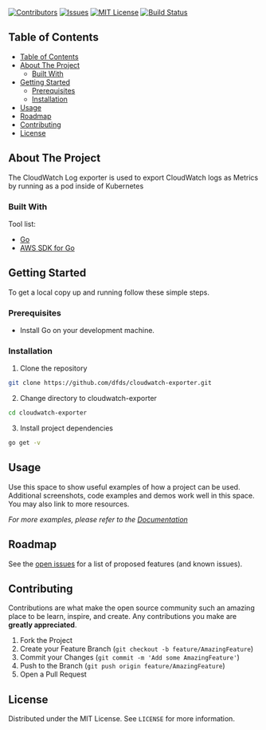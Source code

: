 [![Contributors][contributors-shield]][contributors-url]
[![Issues][issues-shield]][issues-url]
[![MIT License][license-shield]][license-url]
[![Build Status](https://dev.azure.com/dfds/YourAzureDevOpsProject/_apis/build/status/Name-Of-CI-Pipeline?branchName=master)](https://dev.azure.com/dfds/YourAzureDevOpsProject/_build/latest?definitionId=1378&branchName=master)

<!-- TABLE OF CONTENTS -->
## Table of Contents

- [Table of Contents](#table-of-contents)
- [About The Project](#about-the-project)
  - [Built With](#built-with)
- [Getting Started](#getting-started)
  - [Prerequisites](#prerequisites)
  - [Installation](#installation)
- [Usage](#usage)
- [Roadmap](#roadmap)
- [Contributing](#contributing)
- [License](#license)



<!-- ABOUT THE PROJECT -->
## About The Project

The CloudWatch Log exporter is used to export CloudWatch logs as Metrics by running as a pod inside of Kubernetes


### Built With

Tool list: 

* [Go][Go]
* [AWS SDK for Go][AWS-SDK]

<!-- GETTING STARTED -->
## Getting Started

To get a local copy up and running follow these simple steps.

### Prerequisites

* Install Go on your development machine.

### Installation
 
1. Clone the repository

```sh
git clone https://github.com/dfds/cloudwatch-exporter.git
```

2. Change directory to cloudwatch-exporter
```sh
cd cloudwatch-exporter
```

3. Install project dependencies

```sh
go get -v
```


<!-- USAGE EXAMPLES -->
## Usage

Use this space to show useful examples of how a project can be used. Additional screenshots, code examples and demos work well in this space. You may also link to more resources.

_For more examples, please refer to the [Documentation](https://example.com)_



<!-- ROADMAP -->
## Roadmap

See the [open issues](https://github.com/github_username/repo/issues) for a list of proposed features (and known issues).



<!-- CONTRIBUTING -->
## Contributing

Contributions are what make the open source community such an amazing place to be learn, inspire, and create. Any contributions you make are **greatly appreciated**.

1. Fork the Project
2. Create your Feature Branch (`git checkout -b feature/AmazingFeature`)
3. Commit your Changes (`git commit -m 'Add some AmazingFeature'`)
4. Push to the Branch (`git push origin feature/AmazingFeature`)
5. Open a Pull Request



<!-- LICENSE -->
## License

Distributed under the MIT License. See `LICENSE` for more information.



<!-- MARKDOWN LINKS & IMAGES -->
<!-- https://www.markdownguide.org/basic-syntax/#reference-style-links -->
[contributors-shield]: https://img.shields.io/github/contributors/dfds/cloudwatch-exporter?style=plastic
[contributors-url]: https://github.com/dfds/cloudwatch-exporter/graphs/contributors
[issues-shield]: https://img.shields.io/github/issues/dfds/cloudwatch-exporter?style=plastic
[issues-url]: https://github.com/dfds/cloudwatch-exporter/issues
[license-shield]: https://img.shields.io/github/license/dfds/cloudwatch-exporter?style=plastic
[license-url]: https://github.com/dfds/cloudwatch-exporter/blob/master/LICENSE

[Go]: https://golang.org/
[AWS-SDK]: https://docs.aws.amazon.com/sdk-for-go/v1/developer-guide/using-cloudwatch-with-go-sdk.html
